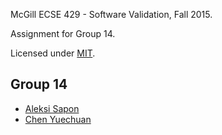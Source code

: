McGill ECSE 429 - Software Validation, Fall 2015.

Assignment for Group 14.

Licensed under [MIT](LICENSE.txt).

## Group 14 ##

- [Aleksi Sapon](https://github.com/DDoS)
- [Chen Yuechuan](https://github.com/cyc115)
